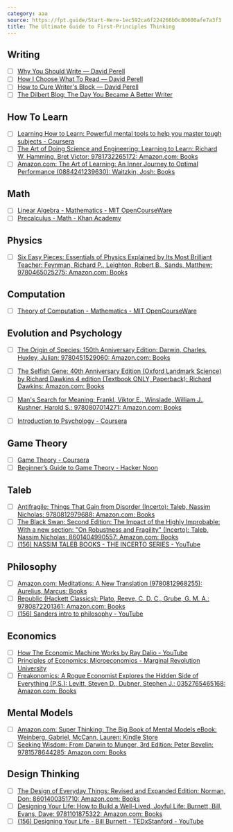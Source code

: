 ```yaml
---
category: aaa
source: https://fpt.guide/Start-Here-1ec592ca6f224266b0c80600afe7a3f3
title: The Ultimate Guide to First-Principles Thinking
---
```





## Writing

- [ ] [Why You Should Write — David Perell](https://www.perell.com/blog/why-you-should-write)
- [ ] [How I Choose What To Read — David Perell](https://www.perell.com/blog/choose-reading)
- [ ] [How to Cure Writer's Block — David Perell](https://www.perell.com/blog/how-to-cure-writers-block)
- [ ] [The Dilbert Blog: The Day You Became A Better Writer](https://dilbertblog.typepad.com/the_dilbert_blog/2007/06/the_day_you_bec.html)

## How To Learn

- [ ] [Learning How to Learn: Powerful mental tools to help you master tough subjects - Coursera](https://www.coursera.org/learn/learning-how-to-learn)
- [ ] [The Art of Doing Science and Engineering: Learning to Learn: Richard W. Hamming, Bret Victor: 9781732265172: Amazon.com: Books](https://www.amazon.com/Art-Doing-Science-Engineering-Learning/dp/1732265178/ref=sr_1_1?dchild=1&keywords=The+Art+of+Doing+Science+and+Engineering&qid=1598765734&sr=8-1)
- [ ] [Amazon.com: The Art of Learning: An Inner Journey to Optimal Performance (0884241239630): Waitzkin, Josh: Books](https://www.amazon.com/Art-Learning-Journey-Optimal-Performance-dp-0743277465/dp/0743277465/)

## Math

- [ ] [Linear Algebra - Mathematics - MIT OpenCourseWare](https://ocw.mit.edu/courses/mathematics/18-06-linear-algebra-spring-2010/)
- [ ] [Precalculus - Math - Khan Academy](https://www.khanacademy.org/math/precalculus)

## Physics

- [ ] [Six Easy Pieces: Essentials of Physics Explained by Its Most Brilliant Teacher: Feynman, Richard P., Leighton, Robert B., Sands, Matthew: 9780465025275: Amazon.com: Books](https://www.amazon.com/Six-Easy-Pieces-Essentials-Explained/dp/0465025277/ref=sr_1_1?crid=2V694D1KM1V44&dchild=1&keywords=six+easy+pieces+feynman&qid=1598709364&sprefix=six+eas%2Caps%2C363&sr=8-1)

## Computation

- [ ] [Theory of Computation - Mathematics - MIT OpenCourseWare](https://ocw.mit.edu/courses/mathematics/18-404j-theory-of-computation-fall-2006/)

## Evolution and Psychology

- [ ] [The Origin of Species: 150th Anniversary Edition: Darwin, Charles, Huxley, Julian: 9780451529060: Amazon.com: Books](https://www.amazon.com/Origin-Species-150th-Anniversary/dp/0451529065)
- [ ] [The Selfish Gene: 40th Anniversary Edition (Oxford Landmark Science) by Richard Dawkins 4 edition (Textbook ONLY, Paperback): Richard Dawkins: Amazon.com: Books](https://www.amazon.com/Selfish-Gene-Anniversary-Landmark-Paperback/dp/B0722G5V92/ref=sr_1_2?dchild=1&keywords=the+selfish+gene&qid=1598772903&s=books&sr=1-2)
- [ ] [Man's Search for Meaning: Frankl, Viktor E., Winslade, William J., Kushner, Harold S.: 9780807014271: Amazon.com: Books](https://www.amazon.com/Mans-Search-Meaning-Viktor-Frankl/dp/0807014273/)
- [ ] [Introduction to Psychology - Coursera](https://www.coursera.org/learn/introduction-psychology)


## Game Theory

- [ ] [Game Theory - Coursera](https://www.coursera.org/learn/game-theory-1)
- [ ] [Beginner’s Guide to Game Theory - Hacker Noon](https://hackernoon.com/beginners-guide-to-game-theory-31e3e6adcec9)

## Taleb

- [ ] [Antifragile: Things That Gain from Disorder (Incerto): Taleb, Nassim Nicholas: 9780812979688: Amazon.com: Books](https://www.amazon.com/Antifragile-Things-That-Disorder-Incerto/dp/0812979680/ref=sr_1_1?dchild=1&keywords=antifragile+book&qid=1598772610&sr=8-1)
- [ ] [The Black Swan: Second Edition: The Impact of the Highly Improbable: With a new section: "On Robustness and Fragility" (Incerto): Taleb, Nassim Nicholas: 8601404990557: Amazon.com: Books](https://www.amazon.com/Black-Swan-Improbable-Robustness-Fragility/dp/081297381X)
- [ ] [(156) NASSIM TALEB BOOKS - THE INCERTO SERIES - YouTube](https://www.youtube.com/playlist?list=PLI84Sf0aDgaw-Wy93jPAw4gcNxzNwpP9s)

## Philosophy

- [ ] [Amazon.com: Meditations: A New Translation (9780812968255): Aurelius, Marcus: Books](https://www.amazon.com/Meditations-New-Translation-Marcus-Aurelius/dp/0812968255)
- [ ] [Republic (Hackett Classics): Plato, Reeve, C. D. C., Grube, G. M. A.: 9780872201361: Amazon.com: Books](https://www.amazon.com/Republic-Hackett-Classics-Plato/dp/0872201368/)
- [ ] [(156) Sanders intro to philosophy - YouTube](https://www.youtube.com/playlist?list=PLcmaziH9sW6Mrn0295JVs2in_ni2g0XLS)

## Economics

- [ ] [How The Economic Machine Works by Ray Dalio - YouTube](https://www.youtube.com/watch?v=PHe0bXAIuk0)
- [ ] [Principles of Economics: Microeconomics - Marginal Revolution University](https://mru.org/principles-economics-microeconomics)
- [ ] [Freakonomics: A Rogue Economist Explores the Hidden Side of Everything (P.S.): Levitt, Steven D., Dubner, Stephen J.: 0352765465168: Amazon.com: Books](https://www.amazon.com/Freakonomics-Economist-Explores-Hidden-Everything/dp/0060731338)

## Mental Models

- [ ] [Amazon.com: Super Thinking: The Big Book of Mental Models eBook: Weinberg, Gabriel, McCann, Lauren: Kindle Store](https://www.amazon.com/Super-Thinking-Book-Mental-Models-ebook/dp/B07P8J83WR/)
- [ ] [Seeking Wisdom: From Darwin to Munger, 3rd Edition: Peter Bevelin: 9781578644285: Amazon.com: Books](https://www.amazon.com/Seeking-Wisdom-Darwin-Munger-3rd/dp/1578644283/ref=sr_1_1?crid=KW8XRP3KL3HM&dchild=1&keywords=seeking+wisdom+from+darwin+to+munger&qid=1598883163&sprefix=seeking+wisdom%2Caps%2C355&sr=8-1)

## Design Thinking

- [ ] [The Design of Everyday Things: Revised and Expanded Edition: Norman, Don: 8601400351710: Amazon.com: Books](https://www.amazon.com/Design-Everyday-Things-Revised-Expanded/dp/0465050654/ref=sr_1_1?crid=2URRUJKLNIMTO&dchild=1&keywords=the+design+of+everyday+things&qid=1598881582&sprefix=the+design+of+eve%2Caps%2C-1&sr=8-1)
- [ ] [Designing Your Life: How to Build a Well-Lived, Joyful Life: Burnett, Bill, Evans, Dave: 9781101875322: Amazon.com: Books](https://www.amazon.com/Designing-Your-Life-Well-Lived-Joyful/dp/1101875321/ref=sr_1_1?crid=O7JURMVKQGI7&dchild=1&keywords=designing+your+life&qid=1598881301&sprefix=designing+%2Caps%2C350&sr=8-1)
- [ ] [(156) Designing Your Life - Bill Burnett - TEDxStanford - YouTube](https://www.youtube.com/watch?v=SemHh0n19LA)